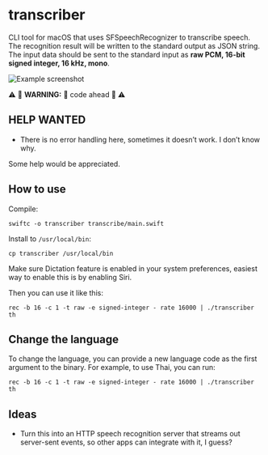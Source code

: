 # transcriber

CLI tool for macOS that uses SFSpeechRecognizer to transcribe speech. The recognition result will be written to the standard output as JSON string. The input data should be sent to the standard input as **raw PCM, 16-bit signed integer, 16 kHz, mono**.

![Example screenshot](example.png)

⚠️ 🚧 **WARNING:** 💩 code ahead 🚧 ⚠️

## HELP WANTED

- There is no error handling here, sometimes it doesn’t work. I don’t know why.

Some help would be appreciated.

## How to use

Compile:

```
swiftc -o transcriber transcribe/main.swift
```

Install to `/usr/local/bin`:

```
cp transcriber /usr/local/bin
```

Make sure Dictation feature is enabled in your system preferences, easiest way to enable this is by enabling Siri.

Then you can use it like this:

```
rec -b 16 -c 1 -t raw -e signed-integer - rate 16000 | ./transcriber th
```

## Change the language

To change the language, you can provide a new language code as the first argument to the binary. For example, to use Thai, you can run:

```
rec -b 16 -c 1 -t raw -e signed-integer - rate 16000 | ./transcriber th
```

## Ideas

- Turn this into an HTTP speech recognition server that streams out server-sent events, so other apps can integrate with it, I guess?
